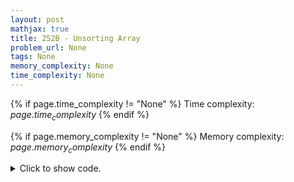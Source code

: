 ```yaml
---
layout: post
mathjax: true
title: 252B - Unsorting Array
problem_url: None
tags: None
memory_complexity: None
time_complexity: None
---
```




{% if page.time_complexity != "None" %}
Time complexity: ${{ page.time_complexity }}$
{% endif %}

{% if page.memory_complexity != "None" %}
Memory complexity: ${{ page.memory_complexity }}$
{% endif %}

<details>
<summary>
<p style="display:inline">Click to show code.</p>
</summary>
```cpp
{% raw %}
using namespace std;
using ii = pair<int, int>;
using vi = vector<int>;
ii const EMPTY = {-1, -1};
ii solve(int n, vi &a)
{
    if (n <= 2)
        return EMPTY;
    if (all_of(a.begin(), a.end(), [&a](int x) { return x == a[0]; }))
        return EMPTY;
    for (int i = 0; i < n - 1; ++i)
    {
        for (int j = i + 1; j < n; ++j)
        {
            if (a[i] != a[j])
            {
                swap(a[i], a[j]);
                if (not is_sorted(a.begin(), a.end()) and
                    not is_sorted(a.begin(), a.end(), greater<int>()))
                    return {i + 1, j + 1};
                swap(a[i], a[j]);
            }
        }
    }
    return EMPTY;
}
int main(void)
{
    ios_base::sync_with_stdio(false), cin.tie(NULL);
    int n;
    vi a;
    cin >> n;
    a.resize(n);
    for (auto &ai : a)
        cin >> ai;
    if (auto ans = solve(n, a); ans != EMPTY)
        cout << ans.first << " " << ans.second << endl;
    else
        cout << "-1" << endl;
    return 0;
}

{% endraw %}
```
</details>

